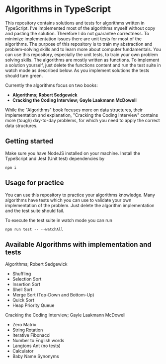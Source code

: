 # Algorithms in TypeScript

This repository contains solutions and tests for algorithms written in TypeScript. I've implemented most of the
algorithms myself without copy and pasting the solution. Therefore I do not guarantee correctness. To minimize implementation
issues there are unit tests for most of the algorithms. The purpose of this repository is to train my abstraction
and problem-solving skills and to learn more about computer fundamentals. You can use this repository, especially the
unit tests, to train your own problem solving skills. The algorithms are mostly written as functions. To implement
a solution yourself, just delete the functions content and run the test suite in watch mode as described below. As you
implement solutions the tests should turn green.

Currently the algorithms focus on two books:

- **Algorithms; Robert Sedgewick**
- **Cracking the Coding Interview; Gayle Laakmann McDowell**

While the "Algorithms" book focuses more on data structures, their implementation and explanation, "Cracking the
Coding Interview" contains more (tough) day-to-day problems, for which you need to apply the correct data structures.

## Getting started

Make sure you have NodeJS installed on your machine. Install the TypeScript and Jest (Unit test) dependencies by

```
npm i
```

## Usage for practice

You can use this repository to practice your algorithms knowledge. Many algorithms have tests which you can use
to validate your own implementation of the problem. Just delete the algorithm implementation and the test suite
should fail.

To execute the test suite in watch mode you can run

```
npm run test -- --watchAll
```

## Available Algorithms with implementation and tests

Algorithms; Robert Sedgewick

- Shuffling
- Selection Sort
- Insertion Sort
- Shell Sort
- Merge Sort (Top-Down and Bottom-Up)
- Quick Sort
- Heap Priority Queue

Cracking the Coding Interview; Gayle Laakmann McDowell

- Zero Matrix
- String Rotation
- Iterative Fibonacci
- Number to English words
- Langtons Ant (no tests)
- Calculator
- Baby Name Synonyms